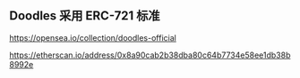 ## Doodles 采用 ERC-721 标准  

https://opensea.io/collection/doodles-official  

https://etherscan.io/address/0x8a90cab2b38dba80c64b7734e58ee1db38b8992e  
